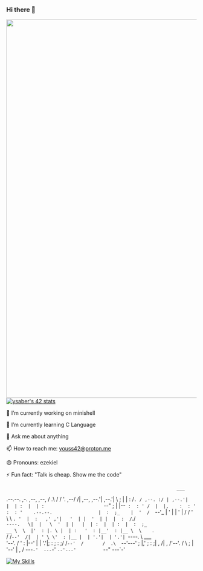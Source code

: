 ### Hi there 👋

<!--
**YouS64/YouS64** is a ✨ _special_ ✨ repository because its `README.md` (this file) appears on your GitHub profile.

Here are some ideas to get you started:

- 🔭 I’m currently working on minishell
- 🌱 I’m currently learning C
- 👯 I’m looking to collaborate on ...
- 🤔 I’m looking for help with ...
- 💬 Ask me about anything
- 📫 How to reach me: youss42@proton.me
- 😄 Pronouns: ezekiel
- ⚡ Fun fact: "Talk is cheap. Show me the code"
-->
<img src="https://user-images.githubusercontent.com/74038190/225813708-98b745f2-7d22-48cf-9150-083f1b00d6c9.gif" width="1000"/>
<a href="https://github.com/oakoudad/badge42"><img src="https://badge.mediaplus.ma/binary/ysaber" alt="ysaber's 42 stats" /></a>


🔭 I’m currently working on minishell

🌱 I’m currently learning C Language 

💬 Ask me about anything

📫 How to reach me: youss42@proton.me

😄 Pronouns: ezekiel

⚡ Fun fact: "Talk is cheap. Show me the code"



                                                                   ___  
  .--.--.         ,-.            ,--,    ,--,                     /  .\ 
 /  /    '.   ,--/ /|   ,--,   ,--.'|  ,--.'|                     \  ; |
|  :  /`. / ,--. :/ | ,--.'|   |  | :  |  | :                      `--" 
;  |  |--`  :  : ' /  |  |,    :  : '  :  : '    .--.--.                
|  :  ;_    |  '  /   `--'_    |  ' |  |  ' |   /  /    '               
 \  \    `. '  |  :   ,' ,'|   '  | |  '  | |  |  :  /`./               
  `----.   \|  |   \  '  | |   |  | :  |  | :  |  :  ;_                 
  __ \  \  |'  : |. \ |  | :   '  : |__'  : |__ \  \    `.              
 /  /`--'  /|  | ' \ \'  : |__ |  | '.'|  | '.'| `----.   \        ___  
'--'.     / '  : |--' |  | '.'|;  :    ;  :    ;/  /`--'  /       /  .\ 
  `--'---'  ;  |,'    ;  :    ;|  ,   /|  ,   /'--'.     /        \  ; |
            '--'      |  ,   /  ---`-'  ---`-'   `--'---'          `--" 
                       ---`-'                                           



[![My Skills](https://skillicons.dev/icons?i=cpp,cmake,git,go,bash,py,vim,vscode,aiscript,c,django,docker&theme=light)](https://skillicons.dev)

